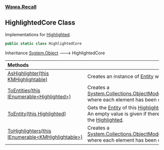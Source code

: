 ### [Wawa.Recall](Wawa.Recall.md 'Wawa.Recall')

## HighlightedCore Class

Implementations for [Highlighted](Highlighted.md 'Wawa.Recall.Highlighted').

```csharp
public static class HighlightedCore
```

Inheritance [System.Object](https://docs.microsoft.com/en-us/dotnet/api/System.Object 'System.Object') &#129106; HighlightedCore

| Methods | |
| :--- | :--- |
| [AsHighlighter(this KMHighlightable)](HighlightedCore.AsHighlighter(KMHighlightable).md 'Wawa.Recall.HighlightedCore.AsHighlighter(this KMHighlightable)') | Creates an instance of [Entity](Entity.md 'Wawa.Recall.Entity') where [Solvable](Entity.Solvable.md 'Wawa.Recall.Entity.Solvable') is set. |
| [ToEntities(this IEnumerable&lt;Highlighted&gt;)](HighlightedCore.ToEntities(IEnumerable{Highlighted}).md 'Wawa.Recall.HighlightedCore.ToEntities(this System.Collections.Generic.IEnumerable<Wawa.Recall.Highlighted>)') | Creates a [System.Collections.ObjectModel.ReadOnlyCollection&lt;&gt;](https://docs.microsoft.com/en-us/dotnet/api/System.Collections.ObjectModel.ReadOnlyCollection-1 'System.Collections.ObjectModel.ReadOnlyCollection`1') where each element has been converted. |
| [ToEntity(this Highlighted)](HighlightedCore.ToEntity(Highlighted).md 'Wawa.Recall.HighlightedCore.ToEntity(this Wawa.Recall.Highlighted)') | Gets the [Entity](Entity.md 'Wawa.Recall.Entity') of this [Highlighted](Highlighted.md 'Wawa.Recall.Highlighted').<br/>An empty value is given if there is no attached [Entity](Entity.md 'Wawa.Recall.Entity') on the [Highlighted](Highlighted.md 'Wawa.Recall.Highlighted'). |
| [ToHighlighters(this IEnumerable&lt;KMHighlightable&gt;)](HighlightedCore.ToHighlighters(IEnumerable{KMHighlightable}).md 'Wawa.Recall.HighlightedCore.ToHighlighters(this System.Collections.Generic.IEnumerable<KMHighlightable>)') | Creates a [System.Collections.ObjectModel.ReadOnlyCollection&lt;&gt;](https://docs.microsoft.com/en-us/dotnet/api/System.Collections.ObjectModel.ReadOnlyCollection-1 'System.Collections.ObjectModel.ReadOnlyCollection`1') where each element has been converted. |
